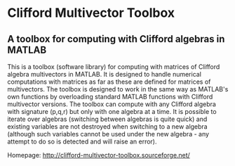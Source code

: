 # Clifford Multivector Toolbox
## A toolbox for computing with Clifford algebras in MATLAB

This is a toolbox (software library) for computing with matrices of Clifford algebra multivectors in MATLAB. It is designed to handle numerical computations with matrices as far as these are defined for matrices of multivectors. The toolbox is designed to work in the same way as MATLAB's own functions by overloading standard MATLAB functions with Clifford multivector versions. The toolbox can compute with any Clifford algebra with signature (p,q,r) but only with one algebra at a time. It is possible to iterate over algebras (switching between algebras is quite quick) and existing variables are not destroyed when switching to a new algebra (although such variables cannot be used under the new algebra - any attempt to do so is detected and will raise an error).

Homepage: http://clifford-multivector-toolbox.sourceforge.net/
